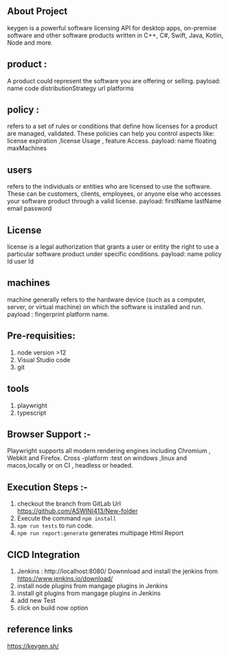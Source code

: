 ## About Project
keygen is a powerful software licensing API for desktop apps, on-premise software and other software products written in C++, C#, Swift, Java, Kotlin, Node and more.
## product : 
A product could represent the software you are offering or selling.
payload: name
         code
         distributionStrategy
         url
         platforms
## policy :
refers to a set of rules or conditions that define how licenses for a product are managed, validated.
These policies can help you control aspects like: license expiration ,license Usage , feature Access.
payload: 
  name 
  floating
  maxMachines
## users
refers to the individuals or entities who are licensed to use the software. These can be customers, clients, employees, or anyone else who accesses your software product through a valid license.
payload:
 firstName
 lastName
 email
 password
 ## License
 license is a legal authorization that grants a user or entity the right to use a particular software product under specific conditions. 
 payload:
  name
  policy Id
  user Id
 ## machines
 machine generally refers to the hardware device (such as a computer, server, or virtual machine) on which the software is installed and run.
 payload : 
  fingerprint
  platform
  name.


## Pre-requisities:
 1. node version >12
 2. Visual Studio code
 3. git
## tools
 1. playwright
 2. typescript

## Browser Support :-
 Playwright supports all modern rendering engines including Chromium , Webkit and Firefox.
 Cross -platform :test on windows ,linux and macos,locally or on CI , headless or headed.

## Execution Steps :-
 1. checkout the branch from GitLab Url  https://github.com/ASWINI413/New-folder
 2. Execute the command `npm install`
 3. `npm run tests` to run code.
 4. `npm run report:generate` generates multipage Html Report

## CICD Integration
1. Jenkins : http://localhost:8080/
 Downnload and install the jenkins from https://www.jenkins.io/download/
2. install node plugins from mangage plugins in Jenkins
3. install git plugins from mangage plugins in Jenkins
4. add new Test 
5. click on build now option

 ## reference links 
 https://keygen.sh/

  

